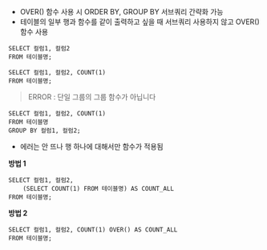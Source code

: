 - OVER() 함수 사용 시 ORDER BY, GROUP BY 서브쿼리 간략화 가능
- 테이블의 일부 행과 함수를 같이 출력하고 싶을 때 서브쿼리 사용하지 않고 OVER() 함수 사용


```
SELECT 컬럼1, 컬럼2
FROM 테이블명;
```

```
SELECT 컬럼1, 컬럼2, COUNT(1)
FROM 테이블명;
```
> ERROR : 단일 그룹의 그룹 함수가 아닙니다

```
SELECT 컬럼1, 컬럼2, COUNT(1)
FROM 테이블명
GROUP BY 컬럼1, 컬럼2;
```
- 에러는 안 뜨나 행 하나에 대해서만 함수가 적용됨


**방법 1**
```
SELECT 컬럼1, 컬럼2, 
    (SELECT COUNT(1) FROM 테이블명) AS COUNT_ALL
FROM 테이블명;
```

**방법 2**
```
SELECT 컬럼1, 컬럼2, COUNT(1) OVER() AS COUNT_ALL
FROM 테이블명;
```
